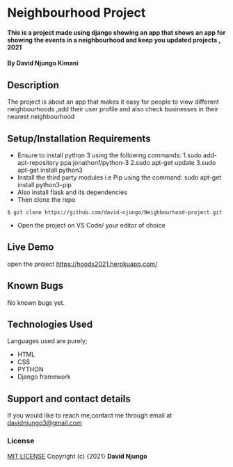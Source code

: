 # Neighbourhood Project
#### This is a project made using django showing an app that shows an app for showing the events in a neighbourhood and keep you updated projects , 2021
#### By **David Njungo Kimani**
## Description
The project is about an app that makes it easy for people to view different neighbourhoods ,add their user profile and also check businesses in their nearest neighbourhood
## Setup/Installation Requirements
* Ensure  to install python 3 using the following commands:
    1.sudo add-apt-repository ppa:jonathonf/python-3
    2.sudo apt-get update
    3.sudo apt-get install python3
* Install the third party modules i.e Pip using the command:
    sudo apt-get install python3-pip 
* Also install flask and its dependencies
* Then clone the repo 
```
$ git clone https://github.com/david-njungo/Neighbourhood-project.git
```
* Open  the project on VS Code/ your editor of choice
## Live Demo
open the project https://hoods2021.herokuapp.com/
## Known Bugs
No known bugs yet.
## Technologies Used
Languages used are purely;
* HTML
* CSS 
* PYTHON
* Django framework
## Support and contact details
If you would like to reach me,contact me through email at davidnjungo3@gmail.com
### License
[MIT LICENSE](https://choosealicense.com/licenses/mit/)
Copyright (c) {2021} **David Njungo**